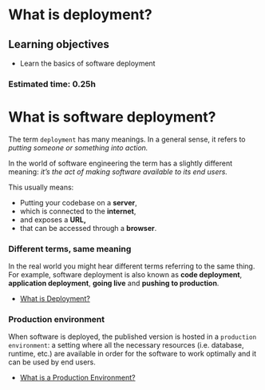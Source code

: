 # What is deployment?

## Learning objectives

- Learn the basics of software deployment

### Estimated time: 0.25h

# What is software deployment?

The term `deployment` has many meanings. In a general sense, it refers to _putting someone or something into action._

In the world of software engineering the term has a slightly different meaning: _it’s the act of making software available to its end users._

This usually means:

- Putting your codebase on a **server**,
- which is connected to the **internet**,
- and exposes a **URL,**
- that can be accessed through a **browser**.

### Different terms, same meaning

In the real world you might hear different terms referring to the same thing. For example, software deployment is also known as **code deployment**, **application deployment**, **going live** and **pushing to production**.

- [What is Deployment?](https://www.youtube.com/watch?v=nZ3BaTY8c9M)

### Production environment

When software is deployed, the published version is hosted in a `production environment`: a setting where all the necessary resources (i.e. database, runtime, etc.) are available in order for the software to work optimally and it can be used by end users.

- [What is a Production Environment?](https://www.techopedia.com/definition/8989/production-environment)
